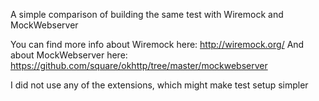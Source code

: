 A simple comparison of building the same test with Wiremock and MockWebserver

You can find more info about Wiremock here: http://wiremock.org/
And about MockWebserver here: https://github.com/square/okhttp/tree/master/mockwebserver

I did not use any of the extensions, which might make test setup simpler